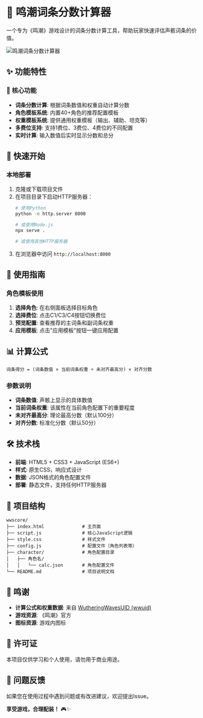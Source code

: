 # 🌊 鸣潮词条分数计算器

一个专为《鸣潮》游戏设计的词条分数计算工具，帮助玩家快速评估声骸词条的价值。

![鸣潮词条分数计算器](https://pic1.imgdb.cn/item/6885d68758cb8da5c8e446a6.png)

## ✨ 功能特性

### 🎯 核心功能
- **词条分数计算**: 根据词条数值和权重自动计算分数
- **角色模板系统**: 内置40+角色的推荐配置模板
- **权重模板系统**: 提供通用权重模板（输出、辅助、坦克等）
- **多费位支持**: 支持1费位、3费位、4费位的不同配置
- **实时计算**: 输入数值后实时显示分数和总分



## 🚀 快速开始


### 本地部署
1. 克隆或下载项目文件
2. 在项目目录下启动HTTP服务器：
   ```bash
   # 使用Python
   python -m http.server 8000
   
   # 或使用Node.js
   npx serve .
   
   # 或使用其他HTTP服务器
   ```
3. 在浏览器中访问 `http://localhost:8000`

## 📖 使用指南



### 角色模板使用
1. **选择角色**: 在右侧面板选择目标角色
2. **选择费位**: 点击C1/C3/C4按钮切换费位
3. **预览配置**: 查看推荐的主词条和副词条权重
4. **应用模板**: 点击"应用模板"按钮一键应用配置


## 📊 计算公式

```
词条得分 = (词条数值 × 当前词条权重 ÷ 未对齐最高分) × 对齐分数
```

### 参数说明
- **词条数值**: 声骸上显示的具体数值
- **当前词条权重**: 该属性在当前角色配置下的重要程度
- **未对齐最高分**: 理论最高分数（默认100分）
- **对齐分数**: 标准化分数（默认50分）



## 🛠️ 技术栈

- **前端**: HTML5 + CSS3 + JavaScript (ES6+)
- **样式**: 原生CSS，响应式设计
- **数据**: JSON格式的角色配置文件
- **部署**: 静态文件，支持任何HTTP服务器

## 📁 项目结构

```
wwscore/
├── index.html              # 主页面
├── script.js               # 核心JavaScript逻辑
├── style.css               # 样式文件
├── config.js               # 配置文件（角色列表等）
├── character/              # 角色配置目录
│   ├── 角色名/
│   │   └── calc.json       # 角色配置文件
└── README.md               # 项目说明文档
```



## 🙏 鸣谢

- **计算公式和权重数据**: 来自 [WutheringWavesUID (wwuid)](https://github.com/tyql688/WutheringWavesUID)
- **游戏资源**: 《鸣潮》官方
- **图标资源**: 游戏内图标

## 📄 许可证

本项目仅供学习和个人使用，请勿用于商业用途。

## 🐛 问题反馈

如果您在使用过程中遇到问题或有改进建议，欢迎提出Issue。



**享受游戏，合理配装！** 🎮✨
